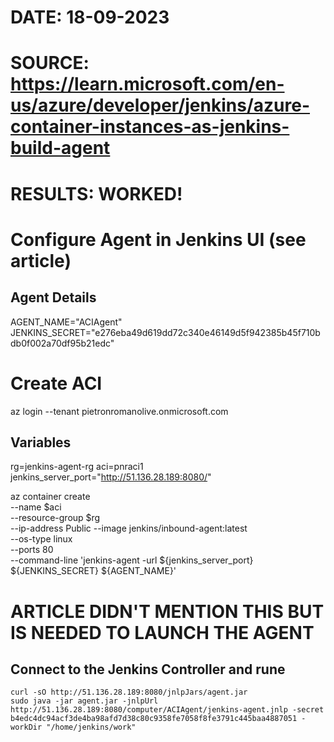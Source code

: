 # DATE: 18-09-2023
# SOURCE: https://learn.microsoft.com/en-us/azure/developer/jenkins/azure-container-instances-as-jenkins-build-agent
# RESULTS: WORKED!

# Configure Agent in Jenkins UI (see article)
## Agent Details
AGENT_NAME="ACIAgent"
JENKINS_SECRET="e276eba49d619dd72c340e46149d5f942385b45f710bdb0f002a70df95b21edc"

# Create ACI
  az login --tenant pietronromanolive.onmicrosoft.com
 ## Variables
  rg=jenkins-agent-rg
  aci=pnraci1
  jenkins_server_port="http://51.136.28.189:8080/"
 

az container create \
  --name $aci \
  --resource-group $rg \
  --ip-address Public --image jenkins/inbound-agent:latest \
  --os-type linux \
  --ports 80 \
  --command-line 'jenkins-agent -url ${jenkins_server_port} ${JENKINS_SECRET} ${AGENT_NAME}'


 # ARTICLE DIDN'T MENTION THIS BUT IS NEEDED TO LAUNCH THE AGENT
 ## Connect to the Jenkins Controller and rune
    curl -sO http://51.136.28.189:8080/jnlpJars/agent.jar
    sudo java -jar agent.jar -jnlpUrl http://51.136.28.189:8080/computer/ACIAgent/jenkins-agent.jnlp -secret b4edc4dc94acf3de4ba98afd7d38c80c9358fe7058f8fe3791c445baa4887051 -workDir "/home/jenkins/work"
